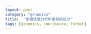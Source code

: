 ```yaml
---
layout: post
category: "genomics"
title:  "生物信息分析中坐标的区分"
tags: [genomics, coordinate, format]
---
```




